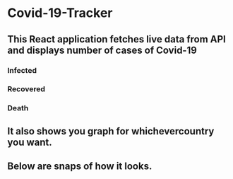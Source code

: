# Covid-19-Tracker

## This React application fetches live data from API and displays number of cases of Covid-19
### Infected
### Recovered
### Death

## It also shows you graph for whichevercountry you want.

## Below are snaps of how it looks.

